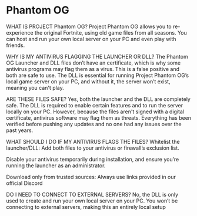 # Phantom OG

WHAT IS PROJECT Phantom OG?
Project Phantom OG allows you to re-experience the original Fortnite, using old game files from all
seasons.
You can host and run your own local server on your PC and even play with friends.

WHY IS MY ANTIVIRUS FLAGGING THE LAUNCHER OR DLL?
The Phantom OG Launcher and DLL files don’t have an certificate, which is why some antivirus
programs may flag them as a virus. This is a false positive and both are safe to use. The DLL is
essential for running Project Phantom OG’s local game server on your PC, and without it, the server
won’t exist, meaning you can't play.

ARE THESE FILES SAFE?
Yes, both the launcher and the DLL are completely safe. The DLL is required to enable certain
features and to run the server locally on your PC. However, because the files aren't signed with a
digital certificate, antivirus software may flag them as threats. Everything has been verified before
pushing any updates and no one had any issues over the past years.

WHAT SHOULD I DO IF MY ANTIVIRUS FLAGS THE FILES?
Whitelist the launcher/DLL: Add both files to your antivirus or firewall’s exclusion list.

Disable your antivirus temporarily during installation, and ensure you’re running the launcher as an administrator.

Download only from trusted sources: Always use links provided in our official Discord

DO I NEED TO CONNECT TO EXTERNAL SERVERS?
No, the DLL is only used to create and run your own local server on your PC. You won’t be
connecting to external servers, making this an entirely local setup
